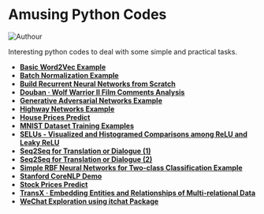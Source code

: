 # Amusing Python Codes

![Authour](https://img.shields.io/badge/Author-Zhang%20Hao%20(Isaac%20Changhau)-blue.svg)

Interesting python codes to deal with some simple and practical tasks.

- [**Basic Word2Vec Example**](/basic_word2vec_example)
- [**Batch Normalization Example**](/batch_normalization)
- [**Build Recurrent Neural Networks from Scratch**](/rnn_from_scratch)
- [**Douban · Wolf Warrior II Film Comments Analysis**](/wolf_warriors_ii)
- [**Generative Adversarial Networks Example**](/generative_adversarial_nets)
- [**Highway Networks Example**](/highway_networks)
- [**House Prices Predict**](/house_prices_predict)
- [**MNIST Dataset Training Examples**](/mnist_training_examples)
- [**SELUs - Visualized and Histogramed Comparisons among ReLU and Leaky ReLU**](/selu_activation_visualization)
- [**Seq2Seq for Translation or Dialogue (1)**](/seq2seq_dialogue_1)
- [**Seq2Seq for Translation or Dialogue (2)**](/seq2seq_dialogue_2)
- [**Simple RBF Neural Networks for Two-class Classification Example**](/rbf_networks_classification)
- [**Stanford CoreNLP Demo**](/stanford_corenlp_demo)
- [**Stock Prices Predict**](/stock_prices_predict)
- [**TransX · Embedding Entities and Relationships of Multi-relational Data**](/transx)
- [**WeChat Exploration using itchat Package**](/wechat_exploration)